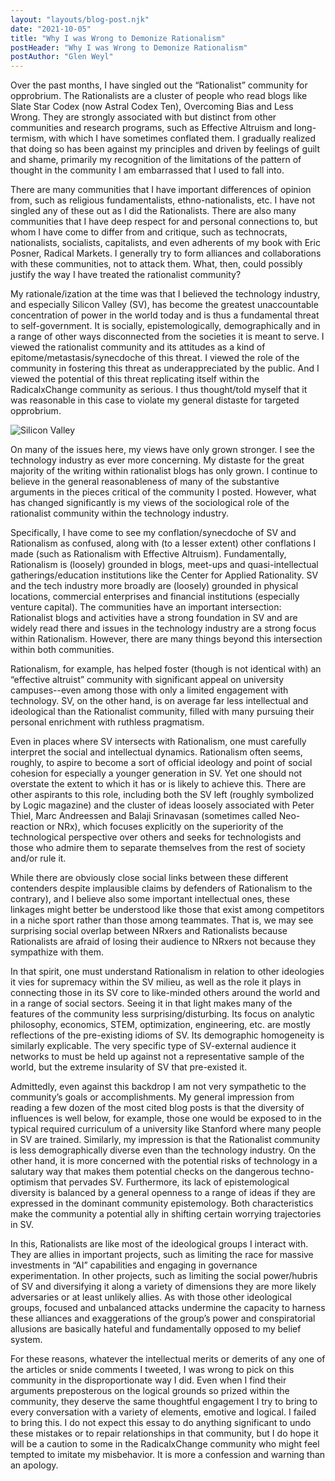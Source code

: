 ```yaml
---
layout: "layouts/blog-post.njk"
date: "2021-10-05"
title: "Why I was Wrong to Demonize Rationalism"
postHeader: "Why I was Wrong to Demonize Rationalism"
postAuthor: "Glen Weyl"
---
```


Over the past months, I have singled out the “Rationalist” community for opprobrium.  The Rationalists are a cluster of people who read blogs like Slate Star Codex (now Astral Codex Ten), Overcoming Bias and Less Wrong.  They are strongly associated with but distinct from other communities and research programs, such as Effective Altruism and long-termism, with which I have sometimes conflated them.  I gradually realized that doing so has been against my principles and driven by feelings of guilt and shame, primarily my recognition of the limitations of the pattern of thought in the community I am embarrassed that I used to fall into.

There are many communities that I have important differences of opinion from, such as religious fundamentalists, ethno-nationalists, etc.  I have not singled any of these out as I did the Rationalists.  There are also many communities that I have deep respect for and personal connections to, but whom I have come to differ from and critique, such as technocrats, nationalists, socialists, capitalists, and even adherents of my book with Eric Posner, Radical Markets.  I generally try to form alliances and collaborations with these communities, not to attack them.  What, then, could possibly justify the way I have treated the rationalist community?

My rationale/ization at the time was that I believed the technology industry, and especially Silicon Valley (SV), has become the greatest unaccountable concentration of power in the world today and is thus a fundamental threat to self-government.  It is socially, epistemologically, demographically and in a range of other ways disconnected from the societies it is meant to serve.  I viewed the rationalist community and its attitudes as a kind of epitome/metastasis/synecdoche of this threat. I viewed the role of the community in fostering this threat as underappreciated by the public. And I viewed the potential of this threat replicating itself within the RadicalxChange community as serious.  I thus thought/told myself that it was reasonable in this case to violate my general distaste for targeted opprobrium.

![Silicon Valley](/images/blog/silicon-valley.jpeg)

On many of the issues here, my views have only grown stronger.  I see the technology industry as ever more concerning.  My distaste for the great majority of the writing within rationalist blogs has only grown. I continue to believe in the general reasonableness of many of the substantive arguments in the pieces critical of the community I posted.  However, what has changed significantly is my views of the sociological role of the rationalist community within the technology industry.  

Specifically, I have come to see my conflation/synecdoche of SV and Rationalism as confused, along with (to a lesser extent) other conflations I made (such as Rationalism with Effective Altruism).  Fundamentally, Rationalism is (loosely) grounded in blogs, meet-ups and quasi-intellectual gatherings/education institutions like the Center for Applied Rationality.  SV and the tech industry more broadly are (loosely) grounded in physical locations, commercial enterprises and financial institutions (especially venture capital).  The communities have an important intersection: Rationalist blogs and activities have a strong foundation in SV and are widely read there and issues in the technology industry are a strong focus within Rationalism.  However, there are many things beyond this intersection within both communities.

Rationalism, for example, has helped foster (though is not identical with) an “effective altruist” community with significant appeal on university campuses--even among those with only a limited engagement with technology.  SV, on the other hand, is on average far less intellectual and ideological than the Rationalist community, filled with many pursuing their personal enrichment with ruthless pragmatism.

Even in places where SV intersects with Rationalism, one must carefully interpret the social and intellectual dynamics.  Rationalism often seems, roughly, to aspire to become a sort of official ideology and point of social cohesion for especially a younger generation in SV.  Yet one should not overstate the extent to which it has or is likely to achieve this.  There are other aspirants to this role, including both the SV left (roughly symbolized by Logic magazine) and the cluster of ideas loosely associated with Peter Thiel, Marc Andreessen and Balaji Srinavasan (sometimes called Neo-reaction or NRx), which focuses explicitly on the superiority of the technological perspective over others and seeks for technologists and those who admire them to separate themselves from the rest of society and/or rule it.  

While there are obviously close social links between these different contenders despite implausible claims by defenders of Rationalism to the contrary), and I believe also some important intellectual ones, these linkages might better be understood like those that exist among competitors in a niche sport rather than those among teammates.  That is, we may see surprising social overlap between NRxers and Rationalists because Rationalists are afraid of losing their audience to NRxers not because they sympathize with them.

In that spirit, one must understand Rationalism in relation to other ideologies it vies for supremacy within the SV milieu, as well as the role it plays in connecting those in its SV core to like-minded others around the world and in a range of social sectors.  Seeing it in that light makes many of the features of the community less surprising/disturbing.  Its focus on analytic philosophy, economics, STEM, optimization, engineering, etc. are mostly reflections of the pre-existing idioms of SV.  Its demographic homogeneity is similarly explicable.  The very specific type of SV-external audience it networks to must be held up against not a representative sample of the world, but the extreme insularity of SV that pre-existed it.

Admittedly, even against this backdrop I am not very sympathetic to the community’s goals or accomplishments.  My general impression from reading a few dozen of the most cited blog posts is that the diversity of influences is well below, for example, those one would be exposed to in the typical required curriculum of a university like Stanford where many people in SV are trained.  Similarly, my impression is that the Rationalist community is less demographically diverse even than the technology industry.  On the other hand, it is more concerned with the potential risks of technology in a salutary way that makes them potential checks on the dangerous techno-optimism that pervades SV. Furthermore, its lack of epistemological diversity is balanced by a general openness to a range of ideas if they are expressed in the dominant community epistemology.  Both characteristics make the community a potential ally in shifting certain worrying trajectories in SV.

In this, Rationalists are like most of the ideological groups I interact with.  They are allies in important projects, such as limiting the race for massive investments in “AI” capabilities and engaging in governance experimentation.  In other projects, such as limiting the social power/hubris of SV and diversifying it along a variety of dimensions they are more likely adversaries or at least unlikely allies.  As with those other ideological groups, focused and unbalanced attacks undermine the capacity to harness these alliances and exaggerations of the group’s power and conspiratorial allusions are basically hateful and fundamentally opposed to my belief system.  

For these reasons, whatever the intellectual merits or demerits of any one of the articles or snide comments I tweeted, I was wrong to pick on this community in the disproportionate way I did.  Even when I find their arguments preposterous on the logical grounds so prized within the community, they deserve the same thoughtful engagement I try to bring to every conversation with a variety of elements, emotive and logical.  I failed to bring this. I do not expect this essay to do anything significant to undo these mistakes or to repair relationships in that community, but I do hope it will be a caution to some in the RadicalxChange community who might feel tempted to imitate my misbehavior.  It is more a confession and warning than an apology.
